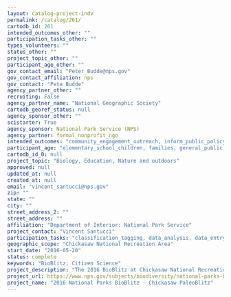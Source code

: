 ```yaml
---
layout: catalog-project-indv
permalink: /catalog/261/
cartodb_id: 261
intended_outcomes_other: ""
participation_tasks_other: ""
types_volunteers: ""
status_other: ""
project_topic_other: ""
participant_age_other: ""
gov_contact_email: "Peter_Budde@nps.gov"
gov_contact_affiliation: nps
gov_contact: "Pete Budde"
agency_partner_other: ""
recruiting: False
agency_partner_name: "National Geographic Society"
cartodb_georef_status: null
agency_sponsor_other: ""
scistarter: True
agency_sponsor: National Park Service (NPS)
agency_partner: formal_nonprofit_ngo
intended_outcomes: "community_engagement_outreach, inform_public_policy, io_education, operational_integration_use, research_advancement"
participant_age: "elementary_school_children, families, general_public, middle_school_children, targeted_group, teens"
cartodb_id_0: null
project_topic: "Biology, Education, Nature and outdoors"
approved: null
updated_at: null
created_at: null
email: "vincent_santucci@nps.gov"
zip: ""
state: ""
city: ""
street_address_2: ""
street_address: ""
affiliation: "Department of Interior: National Park Service"
project_contact: "Vincent Santucci"
participation_tasks: "classification_tagging, data_analysis, data_entry, finding_entities, identification, learning, observation, site_selection_description, specimen_sample_collection"
geographic_scope: "Chickasaw National Recreation Area"
start_date: "2016-05-20"
status: complete
keywords: "BioBlitz, Citizen Science"
project_description: "The 2016 BioBlitz at Chickasaw National Recreation Area will be a PaleoBlitz exploring the scope, significance, and distribution of fossils throughout the park."
project_url: https://www.nps.gov/subjects/biodiversity/national-parks-bioblitz.htm
project_name: "2016 National Parks BioBlitz - Chickasaw PaleoBlitz"
---
```

